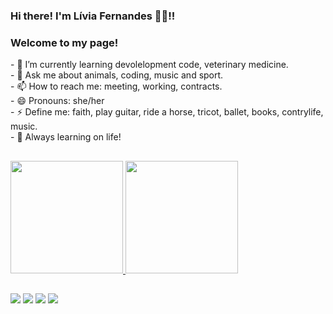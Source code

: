 ### Hi there! I'm Lívia Fernandes 👋😀!! 
### Welcome to my page!

<div> - 🌱 I’m currently learning devolelopment code, veterinary medicine. </div>
<div>- 💬 Ask me about animals, coding, music and sport. </div>
<div>- 📫 How to reach me: meeting, working, contracts.</div>
<div>- 😄 Pronouns: she/her </div>
<div>- ⚡ Define me: faith, play guitar, ride a horse, tricot, ballet, books, contrylife, music. </div>
<div>- 🌼 Always learning on life! </div>

##
 <div>
  <a href="https://www.hackerrank.com/livisnandes">
  <img height="180em" src="https://github-readme-stats.vercel.app/api?username=livisnandes&show_icons=true&theme=onedark&include_all_commits=true&count_private=true&count_private=true"/>
  <img height="180em" src="https://github-readme-stats.vercel.app/api/top-langs/?username=livisnandes&layout=compact&langs_count=7&theme=onedark"/>
</div>

   ##
 
<div> 
  <a href="https://www.linkedin.com/in/livifernandes/" target="_blank"><img src="https://img.shields.io/badge/-LinkedIn-%230077B5?style=for-the-badge&logo=linkedin&logoColor=white" target="_blank"></a> 
   <a href = "mailto:liviafg.ml@gmail.com"><img src="https://img.shields.io/badge/-Gmail-%23333?style=for-the-badge&logo=gmail&logoColor=white" target="_blank"></a>
  <a href="https://instagram.com/liviafg.ml" target="_blank"><img src="https://img.shields.io/badge/-Instagram-%23E4405F?style=for-the-badge&logo=instagram&logoColor=white" target="_blank"></a>
 <a href="" target="_blank"><img src="https://img.shields.io/badge/Slack-4A154B?style=for-the-badge&logo=slack&logoColor=white" target="_blank"></a> 

 </div>



